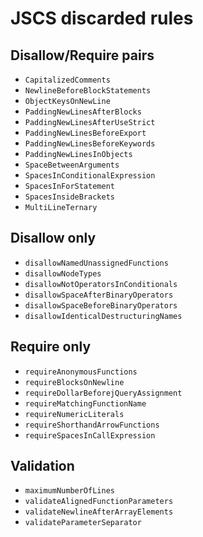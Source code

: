 # JSCS discarded rules

## Disallow/Require pairs
* `CapitalizedComments`
* `NewlineBeforeBlockStatements`
* `ObjectKeysOnNewLine`
* `PaddingNewLinesAfterBlocks`
* `PaddingNewLinesAfterUseStrict`
* `PaddingNewLinesBeforeExport`
* `PaddingNewLinesBeforeKeywords`
* `PaddingNewLinesInObjects`
* `SpaceBetweenArguments`
* `SpacesInConditionalExpression`
* `SpacesInForStatement`
* `SpacesInsideBrackets`
* `MultiLineTernary`

## Disallow only
* `disallowNamedUnassignedFunctions`
* `disallowNodeTypes`
* `disallowNotOperatorsInConditionals`
* `disallowSpaceAfterBinaryOperators`
* `disallowSpaceBeforeBinaryOperators`
* `disallowIdenticalDestructuringNames`

## Require only
* `requireAnonymousFunctions`
* `requireBlocksOnNewline`
* `requireDollarBeforejQueryAssignment`
* `requireMatchingFunctionName`
* `requireNumericLiterals`
* `requireShorthandArrowFunctions`
* `requireSpacesInCallExpression`

## Validation
* `maximumNumberOfLines`
* `validateAlignedFunctionParameters`
* `validateNewlineAfterArrayElements`
* `validateParameterSeparator`
